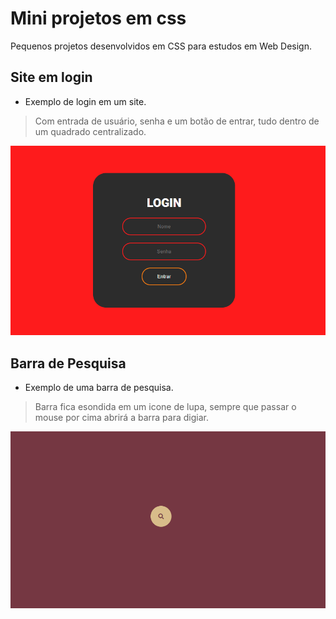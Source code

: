 # Mini projetos em css
 
 Pequenos projetos desenvolvidos em CSS para estudos em Web Design.

## Site em login
* Exemplo de login em um site.
>Com entrada de usuário, senha e um botão de entrar, tudo dentro de um quadrado centralizado.

![](Site-Login/Site-login.gif)


## Barra de Pesquisa
* Exemplo de uma barra de pesquisa.
>Barra fica esondida em um icone de lupa, sempre que passar o mouse por cima abrirá a barra para digiar.

![](Barra-de-pesquisa/barra-de-pesquisa.gif)